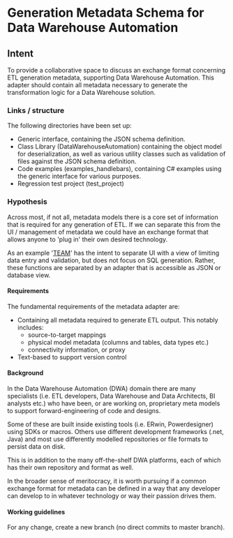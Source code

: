 # Generation Metadata Schema for Data Warehouse Automation

## Intent

To provide a collaborative space to discuss an exchange format concerning ETL generation metadata, supporting Data Warehouse Automation. This adapter should contain all metadata necessary to generate the transformation logic for a Data Warehouse solution.

### Links / structure

The following directories have been set up:

* Generic interface, containing the JSON schema definition.
* Class Library (DataWarehouseAutomation) containing the object model for deserialization, as well as various utility classes such as validation of files against the JSON schema definition.
* Code examples (examples_handlebars), containing C# examples using the generic interface for various purposes.
* Regression test project (test_project)

### Hypothesis

Across most, if not all, metadata models there is a core set of information that is required for any generation of ETL. If we can separate this from the UI / management of metadata we could have an exchange format that allows anyone to 'plug in' their own desired technology.

As an example '[TEAM](https://github.com/RoelantVos/TEAM)' has the intent to separate UI with a view of limiting data entry and validation, but does not focus on SQL generation. Rather, these functions are separated by an adapter that is accessible as JSON or database view.

#### Requirements

The fundamental requirements of the metadata adapter are:

* Containing all metadata required to generate ETL output. This notably includes:
  * source-to-target mappings
  * physical model metadata (columns and tables, data types etc.)
  * connectivity information, or proxy
* Text-based to support version control

#### Background

In the Data Warehouse Automation (DWA) domain there are many specialists (i.e. ETL developers, Data Warehouse and Data Architects, BI analysts etc.) who have been, or are working on, proprietary meta models to support forward-engineering of code and designs.

Some of these are built inside existing tools (i.e. ERwin, Powerdesigner) using SDKs or macros. Others use different development frameworks (.net, Java) and most use differently modelled repositories or file formats to persist data on disk.

This is in addition to the many off-the-shelf DWA platforms, each of which has their own repository and format as well.

In the broader sense of meritocracy, it is worth pursuing if a common exchange format for metadata can be defined in a way that any developer can develop to in whatever technology or way their passion drives them.

#### Working guidelines

For any change, create a new branch (no direct commits to master branch).

